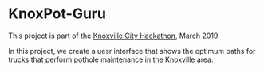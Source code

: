 # KnoxPot-Guru
This project is part of the [Knoxville City Hackathon](https://knxhx.org), March 2019.

In this project, we create a uesr interface that shows the optimum paths for trucks that perform pothole maintenance in the Knoxville area.
